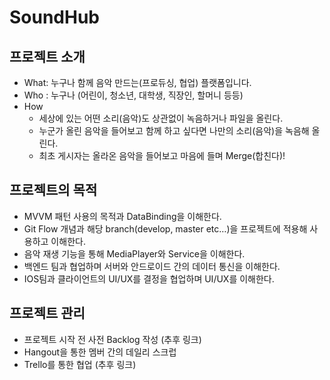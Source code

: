 # SoundHub

## 프로젝트 소개
- What: 누구나 함께 음악 만드는(프로듀싱, 협업) 플랫폼입니다.
- Who : 누구나 (어린이, 청소년, 대학생, 직장인, 할머니 등등)
- How
  - 세상에 있는 어떤 소리(음악)도 상관없이 녹음하거나 파일을 올린다.
  - 누군가 올린 음악을 들어보고 함께 하고 싶다면 나만의 소리(음악)을 녹음해 올린다.
  - 최초 게시자는 올라온 음악을 들어보고 마음에 들며 Merge(합친다)!

## 프로젝트의 목적
- MVVM 패턴 사용의 목적과 DataBinding을 이해한다.
- Git Flow 개념과 해당 branch(develop, master etc…)을 프로젝트에 적용해 사용하고 이해한다.
- 음악 재생 기능을 통해 MediaPlayer와 Service을 이해한다.
- 백엔드 팀과 협업하며 서버와 안드로이드 간의 데이터 통신을 이해한다.
- IOS팀과 클라이언트의 UI/UX를 결정을 협업하며 UI/UX를 이해한다.

## 프로젝트 관리
- 프로젝트 시작 전 사전 Backlog 작성 (추후 링크)
- Hangout을 통한 멤버 간의 데일리 스크럽
- Trello를 통한 협업 (추후 링크)
